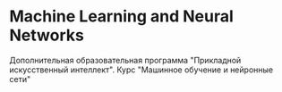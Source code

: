 # Machine Learning and Neural Networks
Дополнительная образовательная программа "Прикладной искусственный интеллект". Курс "Машинное обучение и нейронные сети"
